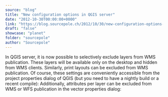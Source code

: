 ```yaml
---
source: "blog"
title: "New configuration options in QGIS server"
date: "2012-10-30T00:00:00+0000"
link: "https://blog.sourcepole.ch/2012/10/30/new-configuration-options-in-qgis-server/"
draft: "false"
showcase: "planet"
folder: "sourcepole"
author: "Sourcepole"
---
```


In QGIS server, it is now possible to selectively exclude layers from WMS publication. These layers will be available only on the desktop and hidden from WMS clients. Similarly, print layouts can be excluded from WMS publication. Of course, these settings are conveniently accessible from the project properties dialog of QGIS (but you need to have a nightly build or a recent compile):
Additionally, attributes per layer can be excluded from WMS or WFS publication in the vector properties dialog:
